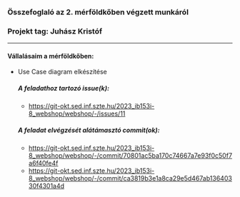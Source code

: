 ### Összefoglaló az 2. mérföldkőben végzett munkáról

### Projekt tag: Juhász Kristóf

___

#### Vállalásaim a mérföldkőben:

 - Use Case diagram elkészítése

    ##### A feladathoz tartozó issue(k):

     - https://git-okt.sed.inf.szte.hu/2023_ib153i-8_webshop/webshop/-/issues/11

    ##### A feladat elvégzését alátámasztó commit(ok):

     - https://git-okt.sed.inf.szte.hu/2023_ib153i-8_webshop/webshop/-/commit/70801ac5ba170c74667a7e93f0c50f7a6f40fe4f
     - https://git-okt.sed.inf.szte.hu/2023_ib153i-8_webshop/webshop/-/commit/ca3819b3e1a8ca29e5d467ab13640330f4301a4d



